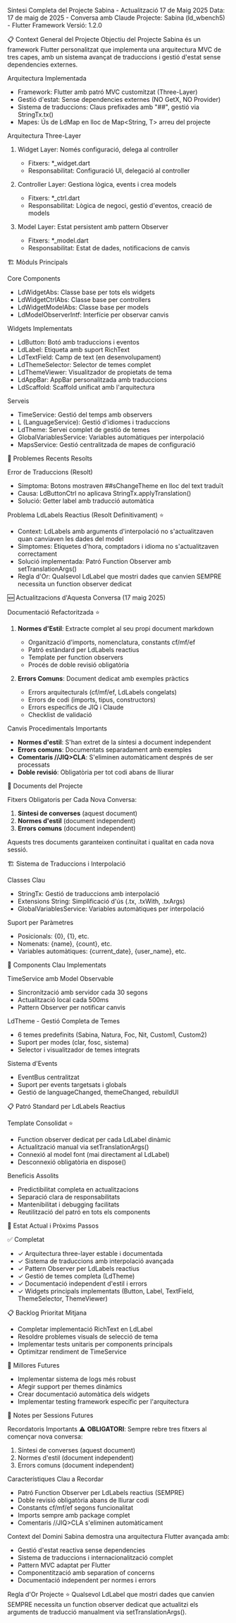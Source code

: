Síntesi Completa del Projecte Sabina - Actualització 17 de Maig 2025
Data: 17 de maig de 2025 - Conversa amb Claude
Projecte: Sabina (ld_wbench5) - Flutter Framework
Versió: 1.2.0

📋 Context General del Projecte
Objectiu del Projecte
Sabina és un framework Flutter personalitzat que implementa una arquitectura MVC de tres capes, amb un sistema avançat de traduccions i gestió d'estat sense dependencies externes.

Arquitectura Implementada
- Framework: Flutter amb patró MVC customitzat (Three-Layer)
- Gestió d'estat: Sense dependencies externes (NO GetX, NO Provider)
- Sistema de traduccions: Claus prefixades amb "##", gestió via StringTx.tx()
- Mapes: Ús de LdMap<T> en lloc de Map<String, T> arreu del projecte

Arquitectura Three-Layer
1. Widget Layer: Només configuració, delega al controller
   - Fitxers: *_widget.dart
   - Responsabilitat: Configuració UI, delegació al controller

2. Controller Layer: Gestiona lògica, events i crea models
   - Fitxers: *_ctrl.dart
   - Responsabilitat: Lògica de negoci, gestió d'eventos, creació de models

3. Model Layer: Estat persistent amb pattern Observer
   - Fitxers: *_model.dart
   - Responsabilitat: Estat de dades, notificacions de canvis

🏗 Mòduls Principals

Core Components
- LdWidgetAbs: Classe base per tots els widgets
- LdWidgetCtrlAbs: Classe base per controllers
- LdWidgetModelAbs: Classe base per models
- LdModelObserverIntf: Interfície per observar canvis

Widgets Implementats
- LdButton: Botó amb traduccions i eventos
- LdLabel: Etiqueta amb suport RichText
- LdTextField: Camp de text (en desenvolupament)
- LdThemeSelector: Selector de temes complet
- LdThemeViewer: Visualitzador de propietats de tema
- LdAppBar: AppBar personalitzada amb traduccions
- LdScaffold: Scaffold unificat amb l'arquitectura

Serveis
- TimeService: Gestió del temps amb observers
- L (LanguageService): Gestió d'idiomes i traduccions
- LdTheme: Servei complet de gestió de temes
- GlobalVariablesService: Variables automàtiques per interpolació
- MapsService: Gestió centralitzada de mapes de configuració

🎯 Problemes Recents Resolts

Error de Traduccions (Resolt)
- Símptoma: Botons mostraven ##sChangeTheme en lloc del text traduït
- Causa: LdButtonCtrl no aplicava StringTx.applyTranslation()
- Solució: Getter label amb traducció automàtica

Problema LdLabels Reactius (Resolt Definitivament) ⭐️
- Context: LdLabels amb arguments d'interpolació no s'actualitzaven quan canviaven les dades del model
- Símptomes: Etiquetes d'hora, comptadors i idioma no s'actualitzaven correctament
- Solució implementada: Patró Function Observer amb setTranslationArgs()
- Regla d'Or: Qualsevol LdLabel que mostri dades que canvien SEMPRE necessita un function observer dedicat

🆕 Actualitzacions d'Aquesta Conversa (17 maig 2025)

Documentació Refactoritzada ⭐️
1. **Normes d'Estil**: Extracte complet al seu propi document markdown
   - Organització d'imports, nomenclatura, constants cf/mf/ef
   - Patró estàndard per LdLabels reactius
   - Template per function observers
   - Procés de doble revisió obligatòria

2. **Errors Comuns**: Document dedicat amb exemples pràctics
   - Errors arquitecturals (cf/mf/ef, LdLabels congelats)
   - Errors de codi (imports, tipus, constructors)
   - Errors específics de JIQ i Claude
   - Checklist de validació

Canvis Procedimentals Importants
- **Normes d'estil**: S'han extret de la síntesi a document independent
- **Errors comuns**: Documentats separadament amb exemples
- **Comentaris //JIQ>CLA**: S'eliminen automàticament després de ser processats
- **Doble revisió**: Obligatòria per tot codi abans de lliurar

📁 Documents del Projecte

Fitxers Obligatoris per Cada Nova Conversa:
1. **Síntesi de converses** (aquest document)
2. **Normes d'estil** (document independent)
3. **Errors comuns** (document independent)

Aquests tres documents garanteixen continuïtat i qualitat en cada nova sessió.

🏗 Sistema de Traduccions i Interpolació

Classes Clau
- StringTx: Gestió de traduccions amb interpolació
- Extensions String: Simplificació d'ús (.tx, .txWith, .txArgs)
- GlobalVariablesService: Variables automàtiques per interpolació

Suport per Paràmetres
- Posicionals: {0}, {1}, etc.
- Nomenats: {name}, {count}, etc.
- Variables automàtiques: {current_date}, {user_name}, etc.

🔧 Components Clau Implementats

TimeService amb Model Observable
- Sincronització amb servidor cada 30 segons
- Actualització local cada 500ms
- Pattern Observer per notificar canvis

LdTheme - Gestió Completa de Temes
- 6 temes predefinits (Sabina, Natura, Foc, Nit, Custom1, Custom2)
- Suport per modes (clar, fosc, sistema)
- Selector i visualitzador de temes integrats

Sistema d'Events
- EventBus centralitzat
- Suport per events targetsats i globals
- Gestió de languageChanged, themeChanged, rebuildUI

📋 Patró Standard per LdLabels Reactius

Template Consolidat ⭐️
- Function observer dedicat per cada LdLabel dinàmic
- Actualització manual via setTranslationArgs()
- Connexió al model font (mai directament al LdLabel)
- Desconnexió obligatòria en dispose()

Beneficis Assolits
- Predictibilitat completa en actualitzacions
- Separació clara de responsabilitats
- Mantenibilitat i debugging facilitats
- Reutilització del patró en tots els components

🚀 Estat Actual i Pròxims Passos

✅ Completat
- ✓ Arquitectura three-layer estable i documentada
- ✓ Sistema de traduccions amb interpolació avançada
- ✓ Pattern Observer per LdLabels reactius
- ✓ Gestió de temes completa (LdTheme)
- ✓ Documentació independent d'estil i errors
- ✓ Widgets principals implementats (Button, Label, TextField, ThemeSelector, ThemeViewer)

📋 Backlog Prioritat Mitjana
- Completar implementació RichText en LdLabel
- Resoldre problemes visuals de selecció de tema
- Implementar tests unitaris per components principals
- Optimitzar rendiment de TimeService

🔧 Millores Futures
- Implementar sistema de logs més robust
- Afegir support per themes dinàmics
- Crear documentació automàtica dels widgets
- Implementar testing framework específic per l'arquitectura

📝 Notes per Sessions Futures

Recordatoris Importants
⚠️ **OBLIGATORI**: Sempre rebre tres fitxers al començar nova conversa:
1. Síntesi de converses (aquest document)
2. Normes d'estil (document independent)
3. Errors comuns (document independent)

Característiques Clau a Recordar
- Patró Function Observer per LdLabels reactius (SEMPRE)
- Doble revisió obligatòria abans de lliurar codi
- Constants cf/mf/ef segons funcionalitat
- Imports sempre amb package complet
- Comentaris //JIQ>CLA s'eliminen automàticament

Context del Domini
Sabina demostra una arquitectura Flutter avançada amb:
- Gestió d'estat reactiva sense dependencies
- Sistema de traduccions i internacionalització complet
- Pattern MVC adaptat per Flutter
- Componentització amb separation of concerns
- Documentació independent per normes i errors

Regla d'Or Projecte ⭐️
Qualsevol LdLabel que mostri dades que canvien SEMPRE necessita un function observer dedicat que actualitzi els arguments de traducció manualment via setTranslationArgs().